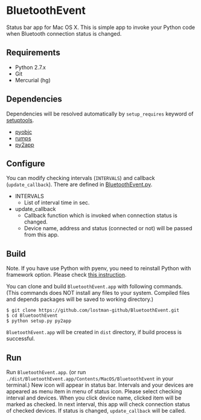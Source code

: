 # BluetoothEvent

Status bar app for Mac OS X.
This is simple app to invoke your Python code when Bluetooth connection status is changed.

## Requirements

* Python 2.7.x
* Git
* Mercurial (hg)

## Dependencies

Dependencies will be resolved automatically by `setup_requires` keyword of [setuptools](https://setuptools.readthedocs.io/en/latest/).

* [pyobjc](https://pythonhosted.org/pyobjc/)
* [rumps](http://rumps.readthedocs.io/en/latest/)
* [py2app](http://pythonhosted.org/py2app/)

## Configure

You can modify checking intervals (`INTERVALS`) and callback (`update_callback`).
There are defined in [BluetoothEvent.py](https://github.com/lostman-github/BluetoothEvent/blob/master/BluetoothEvent.py).

* INTERVALS
  * List of interval time in sec.
* update_callback
  * Callback function which is invoked when connection status is changed.
  * Device name, address and status (connected or not) will be passed from this app.

## Build

Note.
If you have use Python with pyenv, you need to reinstall Python with framework option.
Please check [this instruction](https://github.com/yyuu/pyenv/wiki#how-to-build-cpython-with-framework-support-on-os-x).

You can clone and build `BluetoothEvent.app` with following commands.
(This commands does NOT install any files to your system.
Compiled files and depends packages will be saved to working directory.)

```
$ git clone https://github.com/lostman-github/BluetoothEvent.git
$ cd BluetoothEvent
$ python setup.py py2app
```

`BluetoothEvent.app` will be created in `dist` directory, if build process is successful.

## Run

Run `BluetoothEvent.app`. (or run `./dist/BluetoothEvent.app/Contents/MacOS/BluetoothEvent` in your terminal.)
New icon will appear in status bar.
Intervals and your devices are appeared as menu item in menu of status icon.
Please select checking interval and devices.
When you click device name, clicked item will be marked as checked.
In next interval, this app will check connection status of checked devices.
If status is changed, `update_callback` will be called.
